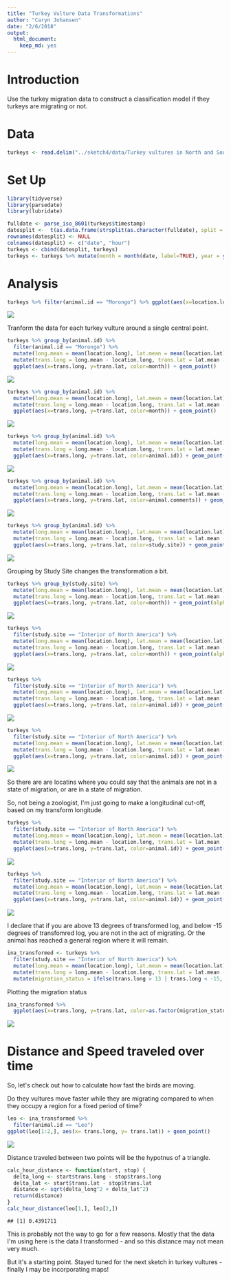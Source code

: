 ```yaml
---
title: "Turkey Vulture Data Transformations"
author: "Caryn Johansen"
date: "2/6/2018"
output: 
  html_document: 
    keep_md: yes
---
```


# Introduction

Use the turkey migration data to construct a classification model if they turkeys are migrating or not.

# Data


```r
turkeys <- read.delim("../sketch4/data/Turkey vultures in North and South America - migration.csv", header=T, sep=",")
```

# Set Up


```r
library(tidyverse)
library(parsedate)
library(lubridate)
```


```r
fulldate <- parse_iso_8601(turkeys$timestamp)
datesplit <-  t(as.data.frame(strsplit(as.character(fulldate), split = " ")))
rownames(datesplit) <- NULL
colnames(datesplit) <- c("date", "hour")
turkeys <- cbind(datesplit, turkeys)
turkeys <- turkeys %>% mutate(month = month(date, label=TRUE), year = year(date))
```


# Analysis


```r
turkeys %>% filter(animal.id == "Morongo") %>% ggplot(aes(x=location.long, y=location.lat, color=month)) + geom_point()
```

![](sketch6-turkeymodeling_files/figure-html/unnamed-chunk-4-1.png)<!-- -->

Tranform the data for each turkey vulture around a single central point.


```r
turkeys %>% group_by(animal.id) %>% 
  filter(animal.id == "Morongo") %>%
  mutate(long.mean = mean(location.long), lat.mean = mean(location.lat)) %>%
  mutate(trans.long = long.mean - location.long, trans.lat = lat.mean - location.lat) %>%
  ggplot(aes(x=trans.long, y=trans.lat, color=month)) + geom_point()
```

![](sketch6-turkeymodeling_files/figure-html/unnamed-chunk-5-1.png)<!-- -->


```r
turkeys %>% group_by(animal.id) %>% 
  mutate(long.mean = mean(location.long), lat.mean = mean(location.lat)) %>%
  mutate(trans.long = long.mean - location.long, trans.lat = lat.mean - location.lat) %>%
  ggplot(aes(x=trans.long, y=trans.lat, color=month)) + geom_point()
```

![](sketch6-turkeymodeling_files/figure-html/unnamed-chunk-6-1.png)<!-- -->


```r
turkeys %>% group_by(animal.id) %>% 
  mutate(long.mean = mean(location.long), lat.mean = mean(location.lat)) %>%
  mutate(trans.long = long.mean - location.long, trans.lat = lat.mean - location.lat) %>%
  ggplot(aes(x=trans.long, y=trans.lat, color=animal.id)) + geom_point()
```

![](sketch6-turkeymodeling_files/figure-html/unnamed-chunk-7-1.png)<!-- -->


```r
turkeys %>% group_by(animal.id) %>% 
  mutate(long.mean = mean(location.long), lat.mean = mean(location.lat)) %>%
  mutate(trans.long = long.mean - location.long, trans.lat = lat.mean - location.lat) %>%
  ggplot(aes(x=trans.long, y=trans.lat, color=animal.comments)) + geom_point()
```

![](sketch6-turkeymodeling_files/figure-html/unnamed-chunk-8-1.png)<!-- -->


```r
turkeys %>% group_by(animal.id) %>% 
  mutate(long.mean = mean(location.long), lat.mean = mean(location.lat)) %>%
  mutate(trans.long = long.mean - location.long, trans.lat = lat.mean - location.lat) %>%
  ggplot(aes(x=trans.long, y=trans.lat, color=study.site)) + geom_point()
```

![](sketch6-turkeymodeling_files/figure-html/unnamed-chunk-9-1.png)<!-- -->

Grouping by Study Site changes the transformation a bit.


```r
turkeys %>% group_by(study.site) %>% 
  mutate(long.mean = mean(location.long), lat.mean = mean(location.lat)) %>%
  mutate(trans.long = long.mean - location.long, trans.lat = lat.mean - location.lat) %>%
  ggplot(aes(x=trans.long, y=trans.lat, color=month)) + geom_point(alpha=0.5) + facet_wrap(~study.site)
```

![](sketch6-turkeymodeling_files/figure-html/unnamed-chunk-10-1.png)<!-- -->


```r
turkeys %>% 
  filter(study.site == "Interior of North America") %>%
  mutate(long.mean = mean(location.long), lat.mean = mean(location.lat)) %>%
  mutate(trans.long = long.mean - location.long, trans.lat = lat.mean - location.lat) %>%
  ggplot(aes(x=trans.long, y=trans.lat, color=month)) + geom_point(alpha=0.5) 
```

![](sketch6-turkeymodeling_files/figure-html/unnamed-chunk-11-1.png)<!-- -->

```r
turkeys %>% 
  filter(study.site == "Interior of North America") %>%
  mutate(long.mean = mean(location.long), lat.mean = mean(location.lat)) %>%
  mutate(trans.long = long.mean - location.long, trans.lat = lat.mean - location.lat) %>%
  ggplot(aes(x=trans.long, y=trans.lat, color=animal.id)) + geom_point(alpha=0.5) 
```

![](sketch6-turkeymodeling_files/figure-html/unnamed-chunk-12-1.png)<!-- -->


```r
turkeys %>% 
  filter(study.site == "Interior of North America") %>%
  mutate(long.mean = mean(location.long), lat.mean = mean(location.lat)) %>%
  mutate(trans.long = long.mean - location.long, trans.lat = lat.mean - location.lat) %>%
  ggplot(aes(x=trans.long, y=trans.lat, color=animal.id)) + geom_point(alpha=0.5) + facet_wrap(~month)
```

![](sketch6-turkeymodeling_files/figure-html/unnamed-chunk-13-1.png)<!-- -->

So there are are locatins where you could say that the animals are not in a state of migration, or are in a state of migration.

So, not being a zoologist, I'm just going to make a longitudinal cut-off, based on my transform longitude.


```r
turkeys %>% 
  filter(study.site == "Interior of North America") %>%
  mutate(long.mean = mean(location.long), lat.mean = mean(location.lat)) %>%
  mutate(trans.long = long.mean - location.long, trans.lat = lat.mean - location.lat) %>%
  ggplot(aes(x=trans.long, y=trans.lat, color=animal.id)) + geom_point(alpha=0.5) + facet_wrap(~month) + geom_vline(xintercept = c(-15,13))
```

![](sketch6-turkeymodeling_files/figure-html/unnamed-chunk-14-1.png)<!-- -->

```r
turkeys %>% 
  filter(study.site == "Interior of North America") %>%
  mutate(long.mean = mean(location.long), lat.mean = mean(location.lat)) %>%
  mutate(trans.long = long.mean - location.long, trans.lat = lat.mean - location.lat) %>%
  ggplot(aes(x=trans.long, y=trans.lat, color=animal.id)) + geom_point(alpha=0.5) + geom_vline(xintercept = c(-15,13))
```

![](sketch6-turkeymodeling_files/figure-html/unnamed-chunk-15-1.png)<!-- -->

I declare that if you are above 13 degrees of transformed log, and below -15 degrees of transfomred log, you are not in the act of migrating. Or the animal has reached a general region where it will remain.


```r
ina_transformed <- turkeys %>% 
  filter(study.site == "Interior of North America") %>%
  mutate(long.mean = mean(location.long), lat.mean = mean(location.lat)) %>%
  mutate(trans.long = long.mean - location.long, trans.lat = lat.mean - location.lat) %>%
  mutate(migration_status = ifelse(trans.long > 13 | trans.long < -15, yes = 0, no = 1))
```

Plotting the migration status


```r
ina_transformed %>%  
  ggplot(aes(x=trans.long, y=trans.lat, color=as.factor(migration_status))) + geom_point(alpha=0.5) + geom_vline(xintercept = c(-15,13)) + facet_wrap(~animal.id)
```

![](sketch6-turkeymodeling_files/figure-html/unnamed-chunk-17-1.png)<!-- -->

# Distance and Speed traveled over time

So, let's check out how to calculate how fast the birds are moving.

Do they vultures move faster while they are migrating compared to when they occupy a region for a fixed period of time?


```r
leo <- ina_transformed %>% 
  filter(animal.id == "Leo")
ggplot(leo[1:2,], aes(x= trans.long, y= trans.lat)) + geom_point()
```

![](sketch6-turkeymodeling_files/figure-html/unnamed-chunk-18-1.png)<!-- -->

Distance traveled between two points will be the hypotnus of a triangle.


```r
calc_hour_distance <- function(start, stop) {
  delta_long <- start$trans.long - stop$trans.long
  delta_lat <- start$trans.lat - stop$trans.lat
  distance <- sqrt(delta_long^2 + delta_lat^2)
  return(distance)
}
calc_hour_distance(leo[1,], leo[2,])
```

```
## [1] 0.4391711
```
This is probably not the way to go for a few reasons. Mostly that the data I'm using here is the data I transformed - and so this distance may not mean very much.

But it's a starting point. Stayed tuned for the next sketch in turkey vultures - finally I may be incorporating maps!
